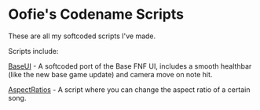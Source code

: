 # Oofie's Codename Scripts


These are all my softcoded scripts I've made.

Scripts include:


[BaseUI](https://github.com/oofienoob/scripts/blob/main/BaseUI.hx) - A softcoded port of the Base FNF UI, includes a smooth healthbar (like the new base game update) and camera move on note hit.

[AspectRatios](https://github.com/oofienoob/scripts/blob/main/AspectRatios.hx) - A script where you can change the aspect ratio of a certain song.